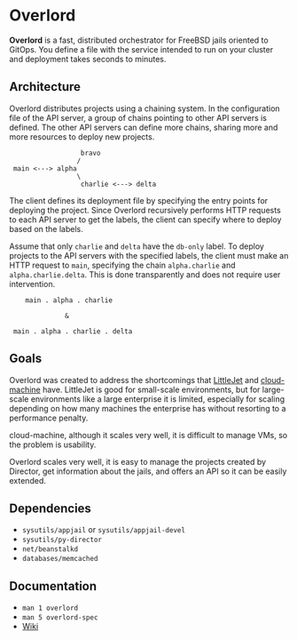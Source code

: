 # Overlord

**Overlord** is a fast, distributed orchestrator for FreeBSD jails oriented to GitOps. You define a file with the service intended to run on your cluster and deployment takes seconds to minutes.

## Architecture

Overlord distributes projects using a chaining system. In the configuration file of the API server, a group of chains pointing to other API servers is defined. The other API servers can define more chains, sharing more and more resources to deploy new projects.

```
                  bravo
                 /
 main <---> alpha
                 \
                  charlie <---> delta
```

The client defines its deployment file by specifying the entry points for deploying the project. Since Overlord recursively performs HTTP requests to each API server to get the labels, the client can specify where to deploy based on the labels.

Assume that only `charlie` and `delta` have the `db-only` label. To deploy projects to the API servers with the specified labels, the client must make an HTTP request to `main`, specifying the chain `alpha.charlie` and `alpha.charlie.delta`. This is done transparently and does not require user intervention.

```
    main . alpha . charlie

              &

 main . alpha . charlie . delta
```

## Goals

Overlord was created to address the shortcomings that [LittleJet](https://github.com/DtxdF/LittleJet) and [cloud-machine](https://github.com/DtxdF/cloud-machine) have. LittleJet is good for small-scale environments, but for large-scale environments like a large enterprise it is limited, especially for scaling depending on how many machines the enterprise has without resorting to a performance penalty.

cloud-machine, although it scales very well, it is difficult to manage VMs, so the problem is usability.

Overlord scales very well, it is easy to manage the projects created by Director, get information about the jails, and offers an API so it can be easily extended.

## Dependencies

* `sysutils/appjail` or `sysutils/appjail-devel`
* `sysutils/py-director`
* `net/beanstalkd`
* `databases/memcached`

## Documentation

* `man 1 overlord`
* `man 5 overlord-spec`
* [Wiki](https://github.com/DtxdF/overlord/wiki)
